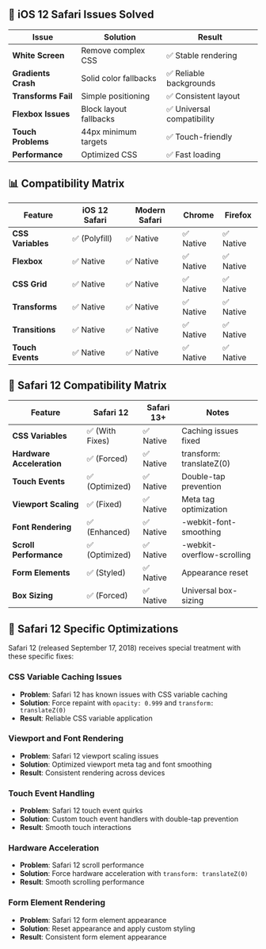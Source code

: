 ## 📱 iOS 12 Safari Issues Solved

| Issue | Solution | Result |
|-------|----------|---------|
| **White Screen** | Remove complex CSS | ✅ Stable rendering |
| **Gradients Crash** | Solid color fallbacks | ✅ Reliable backgrounds |
| **Transforms Fail** | Simple positioning | ✅ Consistent layout |
| **Flexbox Issues** | Block layout fallbacks | ✅ Universal compatibility |
| **Touch Problems** | 44px minimum targets | ✅ Touch-friendly |
| **Performance** | Optimized CSS | ✅ Fast loading |

## 📊 Compatibility Matrix

| Feature | iOS 12 Safari | Modern Safari | Chrome | Firefox |
|---------|---------------|---------------|---------|---------|
| **CSS Variables** | ✅ (Polyfill) | ✅ Native | ✅ Native | ✅ Native |
| **Flexbox** | ✅ Native | ✅ Native | ✅ Native | ✅ Native |
| **CSS Grid** | ✅ Native | ✅ Native | ✅ Native | ✅ Native |
| **Transforms** | ✅ Native | ✅ Native | ✅ Native | ✅ Native |
| **Transitions** | ✅ Native | ✅ Native | ✅ Native | ✅ Native |
| **Touch Events** | ✅ Native | ✅ Native | ✅ Native | ✅ Native |

## 🧭 Safari 12 Compatibility Matrix

| Feature | Safari 12 | Safari 13+ | Notes |
|---------|-----------|------------|-------|
| **CSS Variables** | ✅ (With Fixes) | ✅ Native | Caching issues fixed |
| **Hardware Acceleration** | ✅ (Forced) | ✅ Native | transform: translateZ(0) |
| **Touch Events** | ✅ (Optimized) | ✅ Native | Double-tap prevention |
| **Viewport Scaling** | ✅ (Fixed) | ✅ Native | Meta tag optimization |
| **Font Rendering** | ✅ (Enhanced) | ✅ Native | -webkit-font-smoothing |
| **Scroll Performance** | ✅ (Optimized) | ✅ Native | -webkit-overflow-scrolling |
| **Form Elements** | ✅ (Styled) | ✅ Native | Appearance reset |
| **Box Sizing** | ✅ (Forced) | ✅ Native | Universal box-sizing |

## 🧭 Safari 12 Specific Optimizations

Safari 12 (released September 17, 2018) receives special treatment with these specific fixes:

### CSS Variable Caching Issues
- **Problem**: Safari 12 has known issues with CSS variable caching
- **Solution**: Force repaint with `opacity: 0.999` and `transform: translateZ(0)`
- **Result**: Reliable CSS variable application

### Viewport and Font Rendering
- **Problem**: Safari 12 viewport scaling issues
- **Solution**: Optimized viewport meta tag and font smoothing
- **Result**: Consistent rendering across devices

### Touch Event Handling
- **Problem**: Safari 12 touch event quirks
- **Solution**: Custom touch event handlers with double-tap prevention
- **Result**: Smooth touch interactions

### Hardware Acceleration
- **Problem**: Safari 12 scroll performance
- **Solution**: Force hardware acceleration with `transform: translateZ(0)`
- **Result**: Smooth scrolling performance

### Form Element Rendering
- **Problem**: Safari 12 form element appearance
- **Solution**: Reset appearance and apply custom styling
- **Result**: Consistent form element appearance
